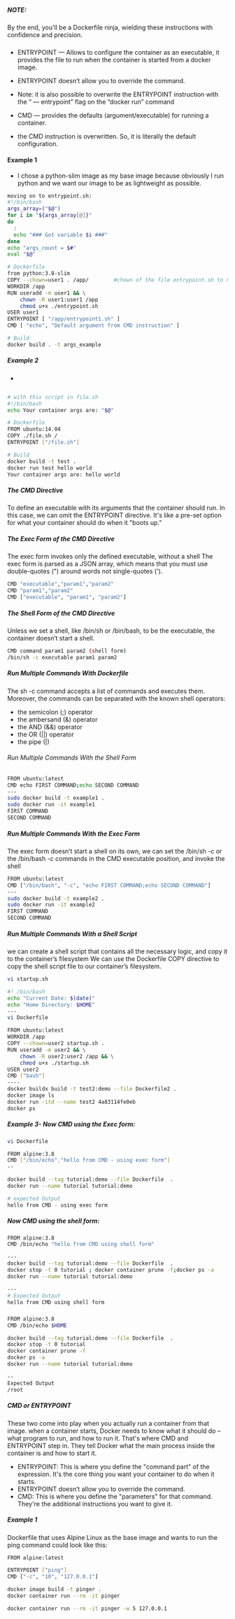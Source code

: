 ##### NOTE: 
By the end, you'll be a Dockerfile ninja, wielding these instructions with confidence and precision.

##### 
- ENTRYPOINT — Allows to configure the container as an executable, it provides the file to run when the container is started from a docker image.
- ENTRYPOINT doesn’t allow you to override the command.
- Note: it is also possible to overwrite the ENTRYPOINT instruction with the “ — entrypoint” flag on the “docker run” command

- CMD — provides the defaults (argument/executable) for running a container.
- the CMD instruction is overwritten. So, it is literally the default configuration.
#### Example 1
- I chose a python-slim image as my base image because obviously I run python and we want our image to be as lightweight as possible.

``````sh
moving on to entrypoint.sh:
#!/bin/bash
args_array=("$@")
for i in "${args_array[@]}"
do
  :
  echo "### Got variable $i ###"
done
echo "args_count = $#"
eval "$@"

# Dockerfile
from python:3.8-slim
COPY --chown=user1 . /app/        #chown of the file entrypoint.sh to non-root user1
WORKDIR /app
RUN useradd -m user1 && \
    chown -R user1:user1 /app
    chmod u+x ./entrypoint.sh
USER user1
ENTRYPOINT [ "/app/entrypoint1.sh" ]
CMD [ "echo", "Default argument from CMD instruction" ]

# Build
docker build . -t args_example

``````
##### Example 2
- 
``````sh

# with this script in file.sh
#!/bin/bash
echo Your container args are: "$@"

# Dockerfile
FROM ubuntu:14.04
COPY ./file.sh /
ENTRYPOINT ["/file.sh"]

# Build
docker build -t test .
docker run test hello world
Your container args are: hello world

``````

#####  The CMD Directive
To define an executable with its arguments that the container should run. In this case, we can omit the ENTRYPOINT directive.
It's like a pre-set option for what your container should do when it "boots up."

##### The Exec Form of the CMD Directive
The exec form invokes only the defined executable, without a shell
The exec form is parsed as a JSON array, which means that you must use double-quotes (") around words not single-quotes (').
``````sh
CMD "executable","param1","param2"
CMD "param1","param2"
CMD ["executable", "param1", "param2"]

``````
##### The Shell Form of the CMD Directive
Unless we set a shell, like /bin/sh or /bin/bash, to be the executable, the container doesn’t start a shell. 
``````sh
CMD command param1 param2 (shell form)
/bin/sh -c executable param1 param2

``````
#####  Run Multiple Commands With Dockerfile
The sh -c command accepts a list of commands and executes them. Moreover, the commands can be separated with the known shell operators:

- the semicolon (;) operator
- the ambersand (&) operator
- the AND (&&) operator
- the OR (||) operator
- the pipe (|)

###### Run Multiple Commands With the Shell Form

``````sh
FROM ubuntu:latest
CMD echo FIRST COMMAND;echo SECOND COMMAND
---
sudo docker build -t example1 .
sudo docker run -it example1
FIRST COMMAND
SECOND COMMAND
``````
#####  Run Multiple Commands With the Exec Form
The exec form doesn’t start a shell on its own, we can set the /bin/sh -c or the /bin/bash -c commands in the CMD executable position, and invoke the shell

``````sh
FROM ubuntu:latest
CMD ["/bin/bash", "-c", "echo FIRST COMMAND;echo SECOND COMMAND"]
---
sudo docker build -t example2 .
sudo docker run -it example2
FIRST COMMAND
SECOND COMMAND
``````

#####  Run Multiple Commands With a Shell Script
we can create a shell script that contains all the necessary logic, and copy it to the container’s filesystem
We can use the Dockerfile COPY directive to copy the shell script file to our container’s filesystem.
``````sh
vi startup.sh

#! /bin/bash
echo "Current Date: $(date)"
echo "Home Directory: $HOME"
--- 
vi Dockerfile

FROM ubuntu:latest
WORKDIR /app
COPY --chown=user2 startup.sh .
RUN useradd -m user2 && \
    chown -R user2:user2 /app && \
    chmod u+x ./startup.sh
USER user2
CMD ["bash"]
----
docker buildx build -t test2:demo --file Dockerfile2 .
docker image ls
docker run -itd --name test2 4a83114fe0eb
docker ps

``````
#####  Example 3- Now CMD using the Exec form:

``````sh
vi Dockerfile

FROM alpine:3.8
CMD ["/bin/echo","hello from CMD - using exec form"]
--

docker build --tag tutorial:demo --file Dockerfile  .
docker run --name tutorial tutorial:demo

# expected Output
hello from CMD - using exec form
``````
#####  Now CMD using the shell form:

``````sh
FROM alpine:3.8
CMD /bin/echo "hello from CMD using shell form"

---
docker build --tag tutorial:demo --file Dockerfile  .
docker stop -t 0 tutorial ; docker container prune -f;docker ps -a
docker run --name tutorial tutorial:demo

---
# Expected Output
hello from CMD using shell form
``````
#####  

``````sh
FROM alpine:3.8
CMD /bin/echo $HOME

docker build --tag tutorial:demo --file Dockerfile  .
docker stop -t 0 tutorial
docker container prune -f
docker ps -a
docker run --name tutorial tutorial:demo

--
Expected Output
/root
``````
#####  CMD or ENTRYPOINT
These two come into play when you actually run a container from that image. when a container starts, Docker needs to know what it should do – 
what program to run, and how to run it. That's where CMD and ENTRYPOINT step in. They tell Docker what the main process inside the container is and how to start it.

- ENTRYPOINT: This is where you define the "command part" of the expression. It's the core thing you want your container to do when it starts.
- ENTRYPOINT doesn’t allow you to override the command.
- CMD: This is where you define the "parameters" for that command. They're the additional instructions you want to give it.

##### Example 1 
Dockerfile that uses Alpine Linux as the base image and wants to run the ping command could look like this:

``````sh
FROM alpine:latest

ENTRYPOINT ["ping"]
CMD ["-c", "10", "127.0.0.1"]

docker image build -t pinger .
docker container run --rm -it pinger

docker container run --rm -it pinger -w 5 127.0.0.1
``````


